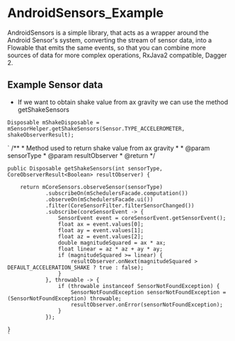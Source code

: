 # AndroidSensors_Example

AndroidSensors is a simple library, that acts as a wrapper around the Android Sensor's system, converting the stream of sensor data, into a Flowable that emits the same events, so that you can combine more sources of data for more complex operations, RxJava2 compatible, Dagger 2.

##  Example Sensor data

* If we want to obtain shake value from ax gravity we can use the method getShakeSensors

`Disposable mShakeDisposable = mSensorHelper.getShakeSensors(Sensor.TYPE_ACCELEROMETER, shakeObserverResult);`


`
/**
     * Method used to return shake value from ax gravity
     *
     * @param sensorType
     * @param resultObserver
     * @return
     */
     
    public Disposable getShakeSensors(int sensorType, CoreObserverResult<Boolean> resultObserver) {
    
        return mCoreSensors.observeSensor(sensorType)
                .subscribeOn(mSchedulersFacade.computation())
                .observeOn(mSchedulersFacade.ui())
                .filter(CoreSensorFilter.filterSensorChanged())
                .subscribe(coreSensorEvent -> {
                    SensorEvent event = coreSensorEvent.getSensorEvent();
                    float ax = event.values[0];
                    float ay = event.values[1];
                    float az = event.values[2];
                    double magnitudeSquared = ax * ax;
                    float linear = az * az + ay * ay;
                    if (magnitudeSquared >= linear) {
                        resultObserver.onNext(magnitudeSquared > DEFAULT_ACCELERATION_SHAKE ? true : false);
                    }
                }, throwable -> {
                    if (throwable instanceof SensorNotFoundException) {
                        SensorNotFoundException sensorNotFoundException = (SensorNotFoundException) throwable;
                        resultObserver.onError(sensorNotFoundException);
                    }
                });
                
    }
    `
